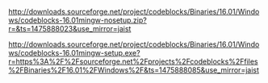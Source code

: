 http://downloads.sourceforge.net/project/codeblocks/Binaries/16.01/Windows/codeblocks-16.01mingw-nosetup.zip?r=&ts=1475888023&use_mirror=jaist 

http://downloads.sourceforge.net/project/codeblocks/Binaries/16.01/Windows/codeblocks-16.01mingw-setup.exe?r=https%3A%2F%2Fsourceforge.net%2Fprojects%2Fcodeblocks%2Ffiles%2FBinaries%2F16.01%2FWindows%2F&ts=1475888085&use_mirror=jaist 
